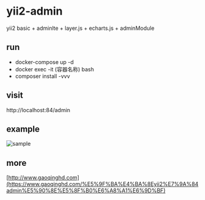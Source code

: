 # yii2-admin
yii2 basic + adminlte + layer.js + echarts.js + adminModule

## run
- docker-compose up -d
- docker exec -it (容器名称) bash
- composer install -vvv

## visit

http://localhost:84/admin

## example

![sample](http://blog-admin.gaoqinghd.com/upload/image/20191121/1574317032638906.png "sample")

## more 
[http://www.gaoqinghd.com](https://www.gaoqinghd.com/%E5%9F%BA%E4%BA%8Eyii2%E7%9A%84admin%E5%90%8E%E5%8F%B0%E6%A8%A1%E6%9D%BF)

